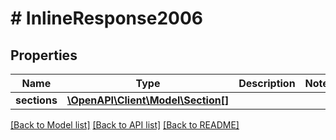 # # InlineResponse2006

## Properties

Name | Type | Description | Notes
------------ | ------------- | ------------- | -------------
**sections** | [**\OpenAPI\Client\Model\Section[]**](Section.md) |  |

[[Back to Model list]](../../README.md#models) [[Back to API list]](../../README.md#endpoints) [[Back to README]](../../README.md)
